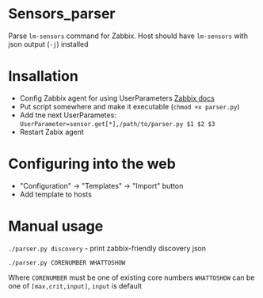 # Sensors_parser
Parse `lm-sensors` command for Zabbix. Host should have `lm-sensors` with json output (`-j`) installed

# Insallation
* Config Zabbix agent for using UserParameters [Zabbix docs](https://www.zabbix.com/documentation/3.4/manual/config/items/userparameters)
* Put script somewhere and make it executable (`chmod +x parser.py`)
* Add tne next UserParametes: `UserParameter=sensor.get[*],/path/to/parser.py $1 $2 $3`
* Restart Zabix agent

# Configuring into the web
* "Configuration" → "Templates" → "Import" button
* Add template to hosts

# Manual usage
`./parser.py discovery` - print zabbix-friendly discovery json

`./parser.py CORENUMBER WHATTOSHOW`

Where `CORENUMBER` must be one of existing core numbers
`WHATTOSHOW` can be one of `[max,crit,input]`, `input` is default
